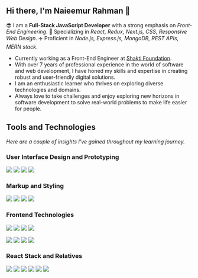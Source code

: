 ## Hi there, I'm Naieemur Rahman 👋

😎 I am a **Full-Stack JavaScript Developer** with a strong emphasis on *Front-End Engineering*. 🚀 Specializing in *React, Redux, Next.js, CSS, Responsive Web Design*. ✈️ Proficient in *Node.js, Express.js, MongoDB, REST APIs, MERN stack*.

* Currently working as a Front-End Engineer at [Shakti Foundation](https://www.shakti.org.bd/).
* With over 7 years of professional experience in the world of software and web development, I have honed my skills and expertise in creating robust and user-friendly digital solutions.
* I am an enthusiastic learner who thrives on exploring diverse technologies and domains.
* Always love to take challenges and enjoy exploring new horizons in software development to solve real-world problems to make life easier for people.

## Tools and Technologies
*Here are a couple of insights I've gained throughout my learning journey.*

### User Interface Design and Prototyping
<a href="#user-interface-design-and-prototyping"><img src="https://img.shields.io/badge/figma-F24E1E.svg?style=for-the-badge&logo=figma&logoColor=white"/></a>
<a href="#user-interface-design-and-prototyping"><img src="https://img.shields.io/badge/adobe%20xd-FF0000.svg?style=for-the-badge&logo=adobexd&logoColor=white"/></a>
<a href="#user-interface-design-and-prototyping"><img src="https://img.shields.io/badge/adobe%20photoshop-31A8FF.svg?style=for-the-badge&logo=adobephotoshop&logoColor=white"/></a>
<a href="#user-interface-design-and-prototyping"><img src="https://img.shields.io/badge/adobe%20illustrator-FF9A00.svg?style=for-the-badge&logo=adobeillustrator&logoColor=white"/></a>

### Markup and Styling
<a href="#markup-and-styling"><img src="https://img.shields.io/badge/html5-E34F26.svg?style=for-the-badge&logo=html5&logoColor=white"/></a>
<a href="#markup-and-styling"><img src="https://img.shields.io/badge/css3-1572B6.svg?style=for-the-badge&logo=css3&logoColor=white"/></a>
<a href="#markup-and-styling"><img src="https://img.shields.io/badge/sass-CC6699.svg?style=for-the-badge&logo=sass&logoColor=white"/></a>
<a href="#markup-and-styling"><img src="https://img.shields.io/badge/tailwind%20css-06B6D4.svg?style=for-the-badge&logo=tailwindcss&logoColor=white"/></a>

### Frontend Technologies
<a href="#frontend-technologies"><img src="https://img.shields.io/badge/react-61DAFB.svg?style=for-the-badge&logo=react&logoColor=black"/></a>
<a href="#frontend-technologies"><img src="https://img.shields.io/badge/next.js-000000.svg?style=for-the-badge&logo=next.js&logoColor=white"/></a>
<a href="#frontend-technologies"><img src="https://img.shields.io/badge/vue.js-4FC08D.svg?style=for-the-badge&logo=vue.js&logoColor=white"/></a>
<a href="#frontend-technologies"><img src="https://img.shields.io/badge/angular-DD0031.svg?style=for-the-badge&logo=angular&logoColor=white"/></a>

<a href="#frontend-technologies"><img src="https://img.shields.io/badge/bootstrap-7952B3.svg?style=for-the-badge&logo=bootstrap&logoColor=white"/></a>
<a href="#frontend-technologies"><img src="https://img.shields.io/badge/mui-007FFF.svg?style=for-the-badge&logo=mui&logoColor=white"/></a>
<a href="#frontend-technologies"><img src="https://img.shields.io/badge/chakra%20ui-319795.svg?style=for-the-badge&logo=chakraui&logoColor=white"/></a>
<a href="#frontend-technologies"><img src="https://img.shields.io/badge/daisy%20ui-#5A0EF8.svg?style=for-the-badge&logo=daisyui&logoColor=white"/></a>

### React Stack and Relatives
<a href="#react-stack-and-relatives"><img src="https://img.shields.io/badge/redux-764ABC.svg?style=for-the-badge&logo=redux&logoColor=white"/></a>
<a href="#react-stack-and-relatives"><img src="https://img.shields.io/badge/zustand-1D4AC2.svg?style=for-the-badge&logo=zotero&logoColor=white"/></a>
<a href="#react-stack-and-relatives"><img src="https://img.shields.io/badge/react%20hook%20form-EC5990.svg?style=for-the-badge&logo=reacthookform&logoColor=white"/></a>
<a href="#react-stack-and-relatives"><img src="https://img.shields.io/badge/react%20router-CA4245.svg?style=for-the-badge&logo=reactrouter&logoColor=white"/></a>
<a href="#react-stack-and-relatives"><img src="https://img.shields.io/badge/react%20query-FF4154.svg?style=for-the-badge&logo=reactquery&logoColor=white"/></a>
<a href="#react-stack-and-relatives"><img src="https://img.shields.io/badge/axios-5A29E4.svg?style=for-the-badge&logo=axios&logoColor=white"/></a>

<!--
**naieem-bd/naieem-bd** is a ✨ _special_ ✨ repository because its `README.md` (this file) appears on your GitHub profile.

Here are some ideas to get you started:

- 🔭 I’m currently working on ...
- 🌱 I’m currently learning ...
- 👯 I’m looking to collaborate on ...
- 🤔 I’m looking for help with ...
- 💬 Ask me about ...
- 📫 How to reach me: ...
- 😄 Pronouns: ...
- ⚡ Fun fact: ...
-->
